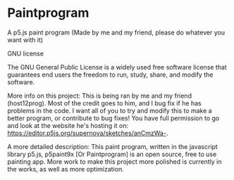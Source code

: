 # Paintprogram
A p5.js paint program (Made by me and my friend, please do whatever you want with it)

GNU license

The GNU General Public License is a widely used free software license that guarantees end users the freedom to run, study, share, and modify the software.

More info on this project: This is being ran by me and my friend (host12prog). Most of the credit goes to him, and I bug fix if he has problems in the code. I want all of you to try and modify this to make a better program, or contribute to bug fixes! You have full permission to go and look at the website he's hosting it on: https://editor.p5js.org/supernova/sketches/anCmzWa-. 

A more detailed description: This paint program, written in the javascript library p5.js, p5paint9x [Or Paintprogram] is an open source, free to use painting app. More work to make this project more polished is currently in the works, as well as more optimization.
